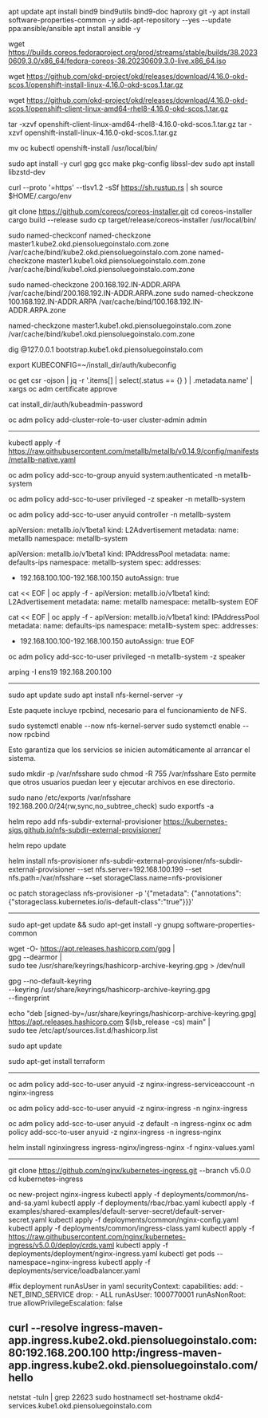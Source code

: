 apt update
apt install bind9 bind9utils bind9-doc haproxy git -y
apt install software-properties-common -y
add-apt-repository --yes --update ppa:ansible/ansible
apt install ansible -y


wget https://builds.coreos.fedoraproject.org/prod/streams/stable/builds/38.20230609.3.0/x86_64/fedora-coreos-38.20230609.3.0-live.x86_64.iso

wget https://github.com/okd-project/okd/releases/download/4.16.0-okd-scos.1/openshift-install-linux-4.16.0-okd-scos.1.tar.gz

wget https://github.com/okd-project/okd/releases/download/4.16.0-okd-scos.1/openshift-client-linux-amd64-rhel8-4.16.0-okd-scos.1.tar.gz

tar -xzvf openshift-client-linux-amd64-rhel8-4.16.0-okd-scos.1.tar.gz
tar -xzvf openshift-install-linux-4.16.0-okd-scos.1.tar.gz


mv oc kubectl openshift-install /usr/local/bin/


sudo apt install -y curl gpg gcc make pkg-config libssl-dev
sudo apt install libzstd-dev

curl --proto '=https' --tlsv1.2 -sSf https://sh.rustup.rs | sh
source $HOME/.cargo/env

git clone https://github.com/coreos/coreos-installer.git
cd coreos-installer
cargo build --release
sudo cp target/release/coreos-installer /usr/local/bin/


sudo named-checkconf
named-checkzone master1.kube2.okd.piensoluegoinstalo.com.zone /var/cache/bind/kube2.okd.piensoluegoinstalo.com.zone
named-checkzone master1.kube1.okd.piensoluegoinstalo.com.zone /var/cache/bind/kube1.okd.piensoluegoinstalo.com.zone

sudo named-checkzone 200.168.192.IN-ADDR.ARPA /var/cache/bind/200.168.192.IN-ADDR.ARPA.zone
sudo named-checkzone 100.168.192.IN-ADDR.ARPA /var/cache/bind/100.168.192.IN-ADDR.ARPA.zone


named-checkzone master1.kube1.okd.piensoluegoinstalo.com.zone /var/cache/bind/kube1.okd.piensoluegoinstalo.com.zone



dig @127.0.0.1 bootstrap.kube1.okd.piensoluegoinstalo.com



export KUBECONFIG=~/install_dir/auth/kubeconfig

oc get csr -ojson | jq -r '.items[] | select(.status == {} ) | .metadata.name' | xargs oc adm certificate approve



cat install_dir/auth/kubeadmin-password

oc adm policy add-cluster-role-to-user cluster-admin admin



----


kubectl apply -f https://raw.githubusercontent.com/metallb/metallb/v0.14.9/config/manifests/metallb-native.yaml


oc adm policy add-scc-to-group anyuid system:authenticated  -n metallb-system


oc adm policy add-scc-to-user privileged  -z speaker -n metallb-system


oc adm policy add-scc-to-user anyuid controller -n metallb-system


apiVersion: metallb.io/v1beta1
kind: L2Advertisement
metadata:
  name: metallb
  namespace: metallb-system


apiVersion: metallb.io/v1beta1
kind: IPAddressPool
metadata:
  name: defaults-ips
  namespace: metallb-system
spec:
  addresses:
  - 192.168.100.100-192.168.100.150
  autoAssign: true


cat << EOF | oc apply -f -
apiVersion: metallb.io/v1beta1
kind: L2Advertisement
metadata:
  name: metallb
  namespace: metallb-system
EOF


cat << EOF | oc apply -f -
apiVersion: metallb.io/v1beta1
kind: IPAddressPool
metadata:
  name: defaults-ips
  namespace: metallb-system
spec:
  addresses:
  - 192.168.100.100-192.168.100.150
  autoAssign: true
EOF


oc adm policy add-scc-to-user privileged -n metallb-system -z speaker

arping -I ens19 192.168.200.100

--------

sudo apt update
sudo apt install nfs-kernel-server -y

Este paquete incluye rpcbind, necesario para el funcionamiento de NFS.​


sudo systemctl enable --now nfs-kernel-server
sudo systemctl enable --now rpcbind

Esto garantiza que los servicios se inicien automáticamente al arrancar el sistema.​


sudo mkdir -p /var/nfsshare
sudo chmod -R 755 /var/nfsshare
Esto permite que otros usuarios puedan leer y ejecutar archivos en ese directorio.​


sudo nano /etc/exports
/var/nfsshare 192.168.200.0/24(rw,sync,no_subtree_check)
sudo exportfs -a




helm repo add nfs-subdir-external-provisioner https://kubernetes-sigs.github.io/nfs-subdir-external-provisioner/

helm repo update

helm install nfs-provisioner nfs-subdir-external-provisioner/nfs-subdir-external-provisioner --set nfs.server=192.168.100.199 --set nfs.path=/var/nfsshare --set storageClass.name=nfs-provisioner

oc patch storageclass nfs-provisioner -p '{"metadata": {"annotations":{"storageclass.kubernetes.io/is-default-class":"true"}}}'



---
sudo apt-get update && sudo apt-get install -y gnupg software-properties-common

wget -O- https://apt.releases.hashicorp.com/gpg | \
gpg --dearmor | \
sudo tee /usr/share/keyrings/hashicorp-archive-keyring.gpg > /dev/null

gpg --no-default-keyring \
--keyring /usr/share/keyrings/hashicorp-archive-keyring.gpg \
--fingerprint

echo "deb [signed-by=/usr/share/keyrings/hashicorp-archive-keyring.gpg] \
https://apt.releases.hashicorp.com $(lsb_release -cs) main" | \
sudo tee /etc/apt/sources.list.d/hashicorp.list

sudo apt update

sudo apt-get install terraform


---



   oc adm policy add-scc-to-user anyuid -z nginx-ingress-serviceaccount -n nginx-ingress

   oc adm policy add-scc-to-user anyuid -z nginx-ingress -n nginx-ingress




oc adm policy add-scc-to-user anyuid -z default -n ingress-nginx
oc adm policy add-scc-to-user anyuid -z nginx-ingress -n ingress-nginx


helm install nginxingress ingress-nginx/ingress-nginx -f nginx-values.yaml



----
git clone https://github.com/nginx/kubernetes-ingress.git --branch v5.0.0
cd kubernetes-ingress


oc new-project  nginx-ingress
kubectl apply -f deployments/common/ns-and-sa.yaml
kubectl apply -f deployments/rbac/rbac.yaml
kubectl apply -f examples/shared-examples/default-server-secret/default-server-secret.yaml
kubectl apply -f deployments/common/nginx-config.yaml
kubectl apply -f deployments/common/ingress-class.yaml
kubectl apply -f https://raw.githubusercontent.com/nginx/kubernetes-ingress/v5.0.0/deploy/crds.yaml
kubectl apply -f deployments/deployment/nginx-ingress.yaml
kubectl get pods --namespace=nginx-ingress
kubectl apply -f deployments/service/loadbalancer.yaml

#fix deployment runAsUser in yaml
securityContext:
  capabilities:
    add:
      - NET_BIND_SERVICE
    drop:
      - ALL
  runAsUser: 1000770001
  runAsNonRoot: true
  allowPrivilegeEscalation: false



curl --resolve ingress-maven-app.ingress.kube2.okd.piensoluegoinstalo.com:80:192.168.200.100 http:/ingress-maven-app.ingress.kube2.okd.piensoluegoinstalo.com/hello
----


netstat -tuln | grep 22623
sudo hostnamectl set-hostname okd4-services.kube1.okd.piensoluegoinstalo.com
